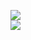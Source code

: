 [![](https://img.shields.io/badge/Made%20With-Github%20Spray-lightgrey.svg?style=for-the-badge&logo=github)](https://github.com/Annihil/github-spray#117)  
[![](https://i.imgur.com/2DrTn0Z.gif)](https://github.com/Annihil/github-spray)